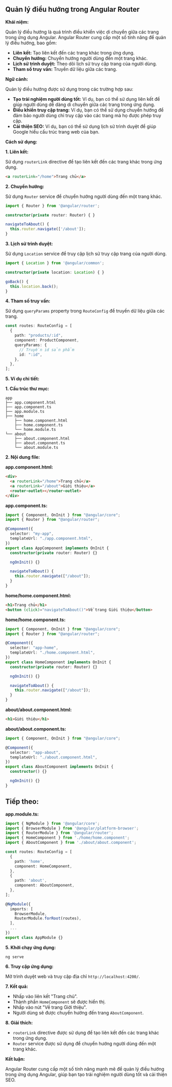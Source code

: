 ## Quản lý điều hướng trong Angular Router

**Khái niệm:**

Quản lý điều hướng là quá trình điều khiển việc di chuyển giữa các trang trong ứng dụng Angular. Angular Router cung cấp một số tính năng để quản lý điều hướng, bao gồm:

- **Liên kết:** Tạo liên kết đến các trang khác trong ứng dụng.
- **Chuyển hướng:** Chuyển hướng người dùng đến một trang khác.
- **Lịch sử trình duyệt:** Theo dõi lịch sử truy cập trang của người dùng.
- **Tham số truy vấn:** Truyền dữ liệu giữa các trang.

**Ngữ cảnh:**

Quản lý điều hướng được sử dụng trong các trường hợp sau:

- **Tạo trải nghiệm người dùng tốt:** Ví dụ, bạn có thể sử dụng liên kết để giúp người dùng dễ dàng di chuyển giữa các trang trong ứng dụng.
- **Điều khiển truy cập trang:** Ví dụ, bạn có thể sử dụng chuyển hướng để đảm bảo người dùng chỉ truy cập vào các trang mà họ được phép truy cập.
- **Cải thiện SEO:** Ví dụ, bạn có thể sử dụng lịch sử trình duyệt để giúp Google hiểu cấu trúc trang web của bạn.

**Cách sử dụng:**

**1. Liên kết:**

Sử dụng `routerLink` directive để tạo liên kết đến các trang khác trong ứng dụng.

```html
<a routerLink="/home">Trang chủ</a>
```

**2. Chuyển hướng:**

Sử dụng `Router` service để chuyển hướng người dùng đến một trang khác.

```typescript
import { Router } from '@angular/router';

constructor(private router: Router) { }

navigateToAbout() {
  this.router.navigate(['/about']);
}
```

**3. Lịch sử trình duyệt:**

Sử dụng `Location` service để truy cập lịch sử truy cập trang của người dùng.

```typescript
import { Location } from '@angular/common';

constructor(private location: Location) { }

goBack() {
  this.location.back();
}
```

**4. Tham số truy vấn:**

Sử dụng `queryParams` property trong `RouteConfig` để truyền dữ liệu giữa các trang.

```typescript
const routes: RouteConfig = [
  {
    path: "products/:id",
    component: ProductComponent,
    queryParams: {
      // Truyền id sản phẩm
      id: ":id",
    },
  },
];
```

**5. Ví dụ chi tiết:**

**1. Cấu trúc thư mục:**

```
app
├── app.component.html
├── app.component.ts
├── app.module.ts
├── home
    ├── home.component.html
    ├── home.component.ts
    └── home.module.ts
└── about
    ├── about.component.html
    ├── about.component.ts
    └── about.module.ts
```

**2. Nội dung file:**

**app.component.html:**

```html
<div>
  <a routerLink="/home">Trang chủ</a>
  <a routerLink="/about">Giới thiệu</a>
  <router-outlet></router-outlet>
</div>
```

**app.component.ts:**

```typescript
import { Component, OnInit } from "@angular/core";
import { Router } from "@angular/router";

@Component({
  selector: "my-app",
  templateUrl: "./app.component.html",
})
export class AppComponent implements OnInit {
  constructor(private router: Router) {}

  ngOnInit() {}

  navigateToAbout() {
    this.router.navigate(["/about"]);
  }
}
```

**home/home.component.html:**

```html
<h1>Trang chủ</h1>
<button (click)="navigateToAbout()">Về trang Giới thiệu</button>
```

**home/home.component.ts:**

```typescript
import { Component, OnInit } from "@angular/core";
import { Router } from "@angular/router";

@Component({
  selector: "app-home",
  templateUrl: "./home.component.html",
})
export class HomeComponent implements OnInit {
  constructor(private router: Router) {}

  ngOnInit() {}

  navigateToAbout() {
    this.router.navigate(["/about"]);
  }
}
```

**about/about.component.html:**

```html
<h1>Giới thiệu</h1>
```

**about/about.component.ts:**

```typescript
import { Component, OnInit } from "@angular/core";

@Component({
  selector: "app-about",
  templateUrl: "./about.component.html",
})
export class AboutComponent implements OnInit {
  constructor() {}

  ngOnInit() {}
}
```

## Tiếp theo:

**app.module.ts:**

```typescript
import { NgModule } from '@angular/core';
import { BrowserModule } from '@angular/platform-browser';
import { RouterModule } from '@angular/router';
import { HomeComponent } from './home/home.component';
import { AboutComponent } from './about/about.component';

const routes: RouteConfig = [
  {
    path: 'home',
    component: HomeComponent,
  },
  {
    path: 'about',
    component: AboutComponent,
  },
];

@NgModule({
  imports: [
    BrowserModule,
    RouterModule.forRoot(routes),
  ],
  ...
})
export class AppModule {}
```

**5. Khởi chạy ứng dụng:**

```
ng serve
```

**6. Truy cập ứng dụng:**

Mở trình duyệt web và truy cập địa chỉ `http://localhost:4200/`.

**7. Kết quả:**

- Nhấp vào liên kết "Trang chủ".
- Thành phần `HomeComponent` sẽ được hiển thị.
- Nhấp vào nút "Về trang Giới thiệu".
- Người dùng sẽ được chuyển hướng đến trang `AboutComponent`.

**8. Giải thích:**

- `routerLink` directive được sử dụng để tạo liên kết đến các trang khác trong ứng dụng.
- `Router` service được sử dụng để chuyển hướng người dùng đến một trang khác.

**Kết luận:**

Angular Router cung cấp một số tính năng mạnh mẽ để quản lý điều hướng trong ứng dụng Angular, giúp bạn tạo trải nghiệm người dùng tốt và cải thiện SEO.
